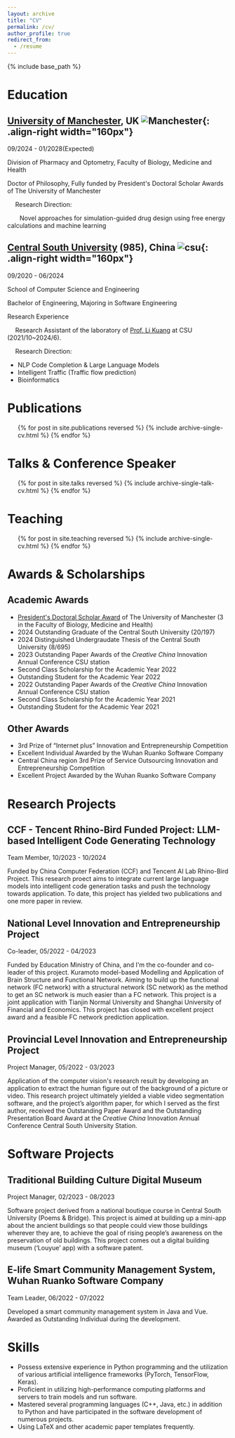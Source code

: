 ```yaml
---
layout: archive
title: "CV"
permalink: /cv/
author_profile: true
redirect_from:
  - /resume
---
```


{% include base_path %}

Education
======
## [University of Manchester](https://www.manchester.ac.uk), UK ![Manchester](https://leannetn.github.io/academicpage/images/manchester.png){: .align-right width="160px"}

09/2024 - 01/2028(Expected)

Division of Pharmacy and Optometry, Faculty of Biology, Medicine and Health

Doctor of Philosophy, Fully funded by President's Doctoral Scholar Awards of The University of Manchester

&emsp; Research Direction:

&emsp;&emsp;Novel approaches for simulation-guided drug design using free energy calculations and machine learning

## [Central South University](https://www.csu.edu.cn) (985), China ![csu](https://leannetn.github.io/academicpage/images/csu.png){: .align-right width="160px"}

09/2020 - 06/2024

School of Computer Science and Engineering

Bachelor of Engineering, Majoring in Software Engineering

Research Experience

&emsp; Research Assistant of the laboratory of [Prof. Li Kuang](https://faculty.csu.edu.cn/kuangli/en/index/3343/list/index.htm) at CSU (2021/10~2024/6).

&emsp; Research Direction:

- NLP Code Completion & Large Language Models
- Intelligent Traffic (Traffic flow prediction)
- Bioinformatics


Publications
======
  <ul>{% for post in site.publications reversed %}
    {% include archive-single-cv.html %}
  {% endfor %}</ul>
  
Talks & Conference Speaker
======
  <ul>{% for post in site.talks reversed %}
    {% include archive-single-talk-cv.html  %}
  {% endfor %}</ul>
  
Teaching
======
  <ul>{% for post in site.teaching reversed %}
    {% include archive-single-cv.html %}
  {% endfor %}</ul>
  
Awards & Scholarships
===
## Academic Awards
- [President's Doctoral Scholar Award](https://www.presidentsaward.manchester.ac.uk/) of The University of Manchester (3 in the Faculty of Biology, Medicine and Health)
- 2024 Outstanding Graduate of the Central South University (20/197)
- 2024 Distinguished Undergraudate Thesis of the Central South University (8/695)
- 2023 Outstanding Paper Awards of the <i>Creative China</i> Innovation Annual Conference CSU station
- Second Class Scholarship for the Academic Year 2022
- Outstanding Student for the Academic Year 2022
- 2022 Outstanding Paper Awards of the <i>Creative China</i> Innovation Annual Conference CSU station
- Second Class Scholarship for the Academic Year 2021
- Outstanding Student for the Academic Year 2021

## Other Awards
- 3rd Prize of “Internet plus” Innovation and Entrepreneurship Competition
- Excellent Individual Awarded by the Wuhan Ruanko Software Company
- Central China region 3rd Prize of Service Outsourcing Innovation and Entrepreneurship Competition
- Excellent Project Awarded by the Wuhan Ruanko Software Company


Research Projects
===
## CCF - Tencent Rhino-Bird Funded Project: LLM-based Intelligent Code Generating Technology
Team Member, 10/2023 - 10/2024

Funded by China Computer Federation (CCF) and Tencent AI Lab Rhino-Bird Project. This research proect aims to integrate current large language models into intelligent code generation tasks and push the technology towards application. To date, this project has yielded two publications and one more paper in review.

## National Level Innovation and Entrepreneurship Project
Co-leader, 05/2022 - 04/2023

Funded by Education Ministry of China, and I'm  the co-founder and co-leader of this project. Kuramoto model-based Modelling and Application of Brain Structure and Functional Network. Aiming to build up the functional network (FC network) with a structural network (SC network) as the method to get an SC network is much easier than a FC network. This project is a joint application with Tianjin Normal University and Shanghai University of Financial and Economics. This project has closed with excellent project award and a feasible FC network prediction application.

## Provincial Level Innovation and Entrepreneurship Project
Project Manager, 05/2022 - 03/2023

Application of the computer vision's research result by developing an application to extract the human figure out of the background of a picture or video. This research project ultimately yielded a viable video segmentation software, and the project’s algorithm paper, for which I served as the first author, received the Outstanding Paper Award and the Outstanding Presentation Board Award at the <i>Creative China</i> Innovation Annual Conference Central South University Station.

Software Projects
===
## Traditional Building Culture Digital Museum
Project Manager, 02/2023 - 08/2023

Software project derived from a national boutique course in Central South University (Poems & Bridge). This project is aimed at building up a mini-app about the ancient buildings so that people could view those buildings wherever they are, to achieve the goal of rising people’s awareness on the preservation of old buildings. This project comes out a digital building museum (‘Louyue’ app) with a software patent.

## E-life Smart Community Management System, Wuhan Ruanko Software Company
Team Leader, 06/2022 - 07/2022

Developed a smart community management system in Java and Vue. Awarded as Outstanding
Individual during the development.

Skills
===
-	Possess extensive experience in Python programming and the utilization of various artificial intelligence frameworks (PyTorch, TensorFlow, Keras).
- Proficient in utilizing high-performance computing platforms and servers to train models and run software.
- Mastered several programming languages (C++, Java, etc.) in addition to Python and have participated in the software development of numerous projects. 
- Using LaTeX and other academic paper templates frequently.